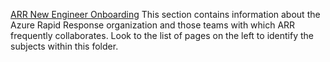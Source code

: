 [ARR New Engineer Onboarding](https://aka.ms/arrwiki)
This section contains information about the Azure Rapid Response organization and those teams with which ARR frequently collaborates. Look to the list of pages on the left to identify the subjects within this folder.

